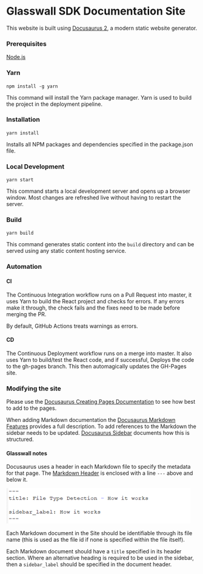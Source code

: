 # Glasswall SDK Documentation Site

This website is built using [Docusaurus 2](https://v2.docusaurus.io/), a modern static website generator.

### Prerequisites
[Node.js](https://nodejs.org/en/)

  
### Yarn
```
npm install -g yarn
```

This command will install the Yarn package manager. Yarn is used to build the project in the deployment pipeline.

### Installation
```
yarn install
```

Installs all NPM packages and dependencies specified in the package.json file.

### Local Development

```
yarn start
```

This command starts a local development server and opens up a browser window. Most changes are refreshed live without having to restart the server.

### Build

```
yarn build
```

This command generates static content into the `build` directory and can be served using any static content hosting service.


### Automation
#### CI
The Continuous Integration workflow runs on a Pull Request into master, it uses Yarn to build the React project and checks for errors. If any errors make it through, the check fails and the fixes need to be made before merging the PR.

By default, GitHub Actions treats warnings as errors.

#### CD
The Continuous Deployment workflow runs on a merge into master. It also uses Yarn to build/test the React code, and if successful, Deploys the code to the gh-pages branch. This then automagically updates the GH-Pages site.

### Modifying the site

Please use the [Docusaurus Creating Pages Documentation](https://v2.docusaurus.io/docs/2.0.0-alpha.43/creating-pages) to see how best to add to the pages.

When adding Markdown documentation the [Docusaurus Markdown Features](https://v2.docusaurus.io/docs/2.0.0-alpha.43/markdown-features) provides a full description. To add references to the Markdown the sidebar needs to be updated. [Docusaurus Sidebar](https://v2.docusaurus.io/docs/2.0.0-alpha.43/sidebar) documents how this is structured.

#### Glasswall notes
Docusaurus uses a header in each Markdown file to specify the metadata for that page. The [Markdown Header](/https://v2.docusaurus.io/docs/2.0.0-alpha.43/markdown-features#markdown-headers) is enclosed with a line ```---``` above and below it.

![Markdown Header Example](/readme-content/markdown-header-example.png)

Each Markdown document in the Site should be identifiable through its file name (this is used as the file id if none is specified within the file itself).

Each Markdown document should have a ```title``` specified in its header section.
Where an alternative heading is required to be used in the sidebar, then a ```sidebar_label``` should be specified in the document header.

